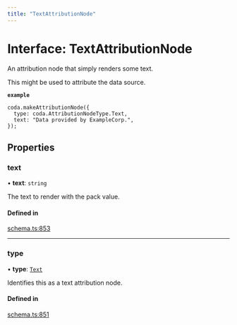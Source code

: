 ```yaml
---
title: "TextAttributionNode"
---
```

# Interface: TextAttributionNode

An attribution node that simply renders some text.

This might be used to attribute the data source.

**`example`**
```
coda.makeAttributionNode({
  type: coda.AttributionNodeType.Text,
  text: "Data provided by ExampleCorp.",
});
```

## Properties

### text

• **text**: `string`

The text to render with the pack value.

#### Defined in

[schema.ts:853](https://github.com/coda/packs-sdk/blob/main/schema.ts#L853)

___

### type

• **type**: [`Text`](../enums/AttributionNodeType.md#text)

Identifies this as a text attribution node.

#### Defined in

[schema.ts:851](https://github.com/coda/packs-sdk/blob/main/schema.ts#L851)
